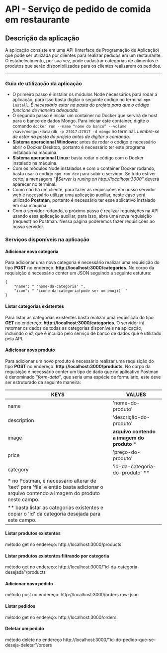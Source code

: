 # API - Serviço de pedido de comida em restaurante
## Descrição da aplicação

A aplicação consiste em uma API (Interface de Programação de Aplicação) que pode ser utilizada por clientes para realizar pedidos em um restaurante. O estabelecimento, por sua vez, pode cadastrar categorias de alimentos e produtos que serão disponibilizados para os clientes realizarem os pedidos.

---
### Guia de utilização da aplicação
- O primeiro passo é instalar os módulos Node necessários para rodar a aplicação, para isso basta digitar o seguinte código no terminal `npm install`. _É necessário estar na pasta do projeto para que o código funcione de maneira adequada._
- O segundo passo é iniciar um container no Docker que servirá de host para o banco de dados Mongo. Para iniciar este container, digite o comando `docker run --name “nome do banco” --volume /save/mongo:/data/db -p 27017:27017 -d mongo` no terminal. _Lembre-se de estar na pasta do projeto antes de digitar o comando._
-  **Sistema operacional Windows:** antes de rodar o código é necessário abrir o Docker Desktop, portanto é necessário ter este programa instalado na máquina.
-  **Sistema operacional Linux:** basta rodar o código com o Docker instalado na máquina.
- Com os módulos Node instalados e com o container Docker rodando, basta usar o código `npm run dev` para subir o servidor. Se tudo estiver certo, a mensagem _"🚗Server is runing on http://localhost:3000"_ deverá aparecer no terminal.
- Como não há um cliente, para fazer as requisições em nosso servidor web é necessário utilizar uma aplicação auxiliar, neste caso será utilizado **Postman**, portanto é necessário ter esse aplicativo instalado em sua máquina.
- Com o servidor rodando, o próximo passo é realizar requisições na API usando essa aplicação auxiliar, para isso, abra uma nova requisição (request) no Postman. Nessa página poderemos fazer requisições ao nosso servidor.
### Serviços disponíveis na aplicação
#### Adicionar nova categoria
Para adicionar uma nova categoria é necessário realizar uma requisição do tipo **POST** no endereço: **http://localhost:3000/categories**. No corpo da requisição é necessário conter um JSON seguindo a seguinte estutura:
```
{
	"name": " 'nome-da-categoria' ",
	"icon": " 'icone-da-categoria(pode ser um emoji)' "
}
```
#### Listar categorias existentes
Para listar as categorias existentes basta realizar uma requisição do tipo **GET** no endereço: **http://localhost:3000/categories**. O servidor irá retornar os dados de todas as categorias disponíveis na aplicação, incluindo o _id_, que é incuído pelo serviço de banco de dados que é utilizado pela API. 
#### Adicionar novo produto
Para adicionar um novo produto é necessário realizar uma requisição do tipo **POST** no endereço: **http://localhost:3000/products**. No corpo da requisição é necessário conter um tipo de dado que no aplicativo Postman é denominado _"form-data"_, que seria uma espécie de formulário, este deve ser estruturado da seguinte maneira:

|KEYS|VALUES|
|-|-|
|name|'nome-do-produto' |
|description|'descrição-do-produto' |
|image|**arquivo contendo a imagem do produto** *|
|price|'preço-do-produto'|
|category|'id-da-categoria-do-produto' **|
|\* no Postman, é necessário alterar de 'text' para 'file' e então basta adicionar o arquivo contendo a imagem do produto neste campo.|
|\** basta listar as categorias existentes e copiar o 'id' da categoria desejada para este campo.|
#### Listar produtos existentes
método get no endereço: http://localhost:3000/products
#### Listar produtos existentes filtrando por categoria
método get no endereço: http://localhost:3000/"id-da-categoria-desejada"/products
#### Adicionar novo pedido
método post no endereço: http://localhost:3000/orders
raw: json
#### Listar pedidos
método get no endereço: http://localhost:3000/orders
#### Deletar um pedido
método delete no endereço http://localhost:3000/"id-do-pedido-que-se-deseja-deletar"/orders
